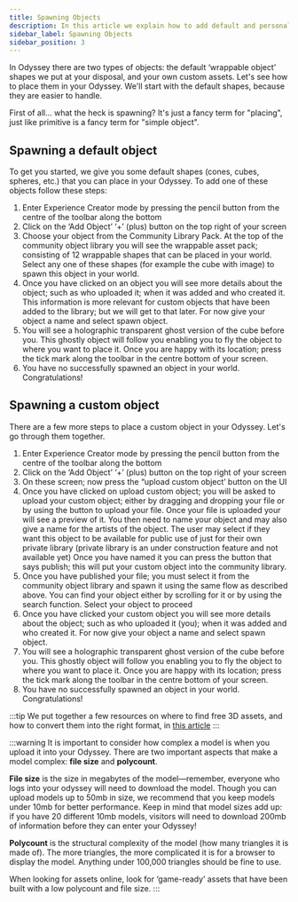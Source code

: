 ```yaml
---
title: Spawning Objects
description: In this article we explain how to add default and personal assets to your Odyssey.
sidebar_label: Spawning Objects
sidebar_position: 3
---
```


In Odyssey there are two types of objects: the default ‘wrappable object’ shapes we put at your disposal, and your own custom assets. Let's see how to place them in your Odyssey. We'll start with the default shapes, because they are easier to handle.

First of all... what the heck is spawning? It's just a fancy term for "placing", just like primitive is a fancy term for "simple object".

## Spawning a default object

To get you started, we give you some default shapes (cones, cubes, spheres, etc.) that you can place in your Odyssey. To add one of these objects follow these steps:

1. Enter Experience Creator mode by pressing the pencil button from the centre of the toolbar along the bottom
2. Click on the ‘Add Object’ ‘+’ (plus) button on the top right of your screen
3. Choose your object from the Community Library Pack. At the top of the community object library you will see the wrappable asset pack; consisting of 12 wrappable shapes that can be placed in your world. Select any one of these shapes (for example the cube with image) to spawn this object in your world. 
4. Once you have clicked on an object you will see more details about the object; such as who uploaded it; when it was added and who created it. This information is more relevant for custom objects that have been added to the library; but we will get to that later. For now give your object a name and select spawn object.
5. You will see a holographic transparent ghost version of the cube before you. This ghostly object will follow you enabling you to fly the object to where you want to place it. Once you are happy with its location; press the tick mark along the toolbar in the centre bottom of your screen. 
6. You have no successfully spawned an object in your world. Congratulations!

## Spawning a custom object

There are a few more steps to place a custom object in your Odyssey. Let's go through them together.

1. Enter Experience Creator mode by pressing the pencil button from the centre of the toolbar along the bottom
2. Click on the ‘Add Object’ ‘+’ (plus) button on the top right of your screen
3. On these screen; now press the “upload custom object’ button on the UI
4. Once you have clicked on upload custom object; you will be asked to upload your custom object; either by dragging and dropping your file or by using the button to upload your file. Once your file is uploaded your will see a preview of it. You then need to name your object and may also give a name for the artists of the object. 
The user may select if they want this object to be available for public use of just for their own private library (private library is an under construction feature and not available yet)
Once you have named it you can press the button that says publish; this will put your custom object into the community library. 
5. Once you have published your file; you must select it from the community object library and spawn it using the same flow as described above. You can find your object either by scrolling for it or by using the search function. Select your object to proceed
6. Once you have clicked your custom object you will see more details about the object; such as who uploaded it (you); when it was added and who created it. For now give your object a name and select spawn object. 
7. You will see a holographic transparent ghost version of the cube before you. This ghostly object will follow you enabling you to fly the object to where you want to place it. Once you are happy with its location; press the tick mark along the toolbar in the centre bottom of your screen. 
8. You have no successfully spawned an object in your world. Congratulations! 

:::tip
We put together a few resources on where to find free 3D assets, and how to convert them into the right format, in [this article](https://discover.odyssey.org/blog/quick-guide-to-3d-assets-for-your-odyssey/)
:::

:::warning
It is important to consider how complex a model is when you upload it into your Odyssey. There are two important aspects that make a model complex: **file size** and **polycount**.

**File size** is the size in megabytes of the model—remember, everyone who logs into your odyssey will need to download the model. Though you can upload models up to 50mb in size, we recommend that you keep models under 10mb for better performance. Keep in mind that model sizes add up: if you have 20 different 10mb models, visitors will need to download 200mb of information before they can enter your Odyssey!

**Polycount** is the structural complexity of the model (how many triangles it is made of). The more triangles, the more complicated it is for a browser to display the model. Anything under 100,000 triangles should be fine to use.

When looking for assets online, look for ‘game-ready’ assets that have been built with a low polycount and file size.
:::
